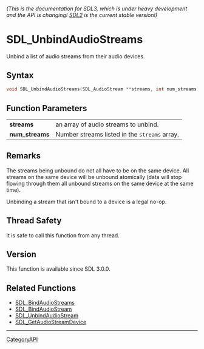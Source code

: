 ###### (This is the documentation for SDL3, which is under heavy development and the API is changing! [SDL2](https://wiki.libsdl.org/SDL2/) is the current stable version!)
# SDL_UnbindAudioStreams

Unbind a list of audio streams from their audio devices.

## Syntax

```c
void SDL_UnbindAudioStreams(SDL_AudioStream **streams, int num_streams);

```

## Function Parameters

|                     |                                               |
| ------------------- | --------------------------------------------- |
| **streams**         | an array of audio streams to unbind.          |
| **num_streams**     | Number streams listed in the `streams` array. |

## Remarks

The streams being unbound do not all have to be on the same device. All
streams on the same device will be unbound atomically (data will stop
flowing through them all unbound streams on the same device at the same
time).

Unbinding a stream that isn't bound to a device is a legal no-op.

## Thread Safety

It is safe to call this function from any thread.

## Version

This function is available since SDL 3.0.0.

## Related Functions

* [SDL_BindAudioStreams](SDL_BindAudioStreams)
* [SDL_BindAudioStream](SDL_BindAudioStream)
* [SDL_UnbindAudioStream](SDL_UnbindAudioStream)
* [SDL_GetAudioStreamDevice](SDL_GetAudioStreamDevice)

----
[CategoryAPI](CategoryAPI)

